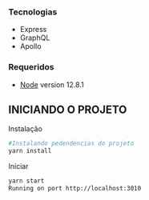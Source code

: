 ### Tecnologias

- Express
- GraphQL
- Apollo

### Requeridos

- [Node](https://nodejs.org/en/) version 12.8.1


## INICIANDO O PROJETO

Instalação

```bash
#Instalando pedendencias do projeto
yarn install
```

Iniciar 

```bash
yarn start
Running on port http://localhost:3010
